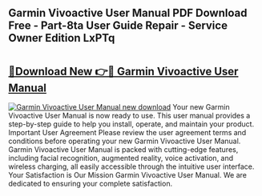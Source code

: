 ## Garmin Vivoactive User Manual PDF Download Free - Part-8ta User Guide Repair - Service Owner Edition LxPTq

# <h2><a href="http://bc33949.oget.top/?id=Garmin+Vivoactive+User+Manual">🔗Download New 👉🔴 Garmin Vivoactive User Manual</a></h2>

[![Garmin Vivoactive User Manual new download](https://i.imgur.com/5g1atiW.png)](http://bc33949.oget.top/?id=Garmin+Vivoactive+User+Manual)
Your new Garmin Vivoactive User Manual is now ready to use. This user manual provides a step-by-step guide to help you install, operate, and maintain your product. Important User Agreement Please review the user agreement terms and conditions before operating your new Garmin Vivoactive User Manual. Garmin Vivoactive User Manual is packed with cutting-edge features, including facial recognition, augmented reality, voice activation, and wireless charging, all easily accessible through the intuitive user interface. Your Satisfaction is Our Mission Garmin Vivoactive User Manual. We are dedicated to ensuring your complete satisfaction.
